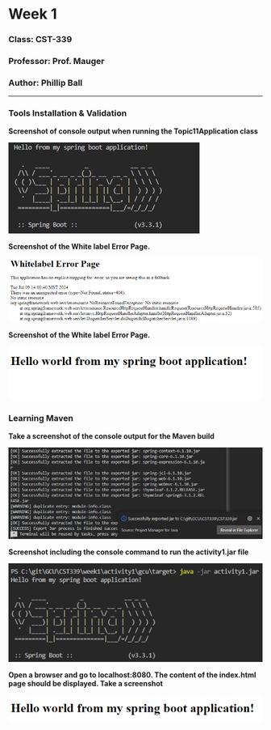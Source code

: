 # Week 1

### Class: CST-339
### Professor: Prof. Mauger
### Author: Phillip Ball

---

### Tools Installation & Validation 

**Screenshot of console output when running the Topic11Application class**

![](docs/1.png)

**Screenshot of the White label Error Page.**

![](docs/2.png)

**Screenshot of the White label Error Page.**

![](docs/3.png)

### Learning Maven

**Take a screenshot of the console output for the Maven build**

![](docs/4.png)

**Screenshot including the console command to run the activity1.jar file**

![](docs/5.png)

**Open a browser and go to localhost:8080. The content of the index.html page should be displayed. Take a screenshot**

![](docs/6.png)
